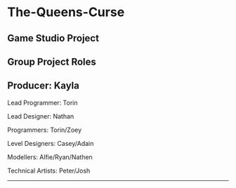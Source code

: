 # The-Queens-Curse
Game Studio Project
---------------------------------------------------------------------------------------------------------------------------------------------------------------------------------------------------------------------------------------------------------------------------------------------------------------------------------------------------------------------------------------------------------------------------------------------------------------------------------------------------------------------------
Group Project Roles
-------------------------------------------------------------------------------------------------------------------------------------------------------------------------
Producer: Kayla
-------------------------------------------------------------------------------------------------------------------------------------------------------------------------
Lead Programmer: Torin

Lead Designer: Nathan

Programmers: Torin/Zoey

Level Designers: Casey/Adain

Modellers: Alfie/Ryan/Nathen

Technical Artists: Peter/Josh

-------------------------------------------------------------------------------------------------------------------------------------------------------------------------
